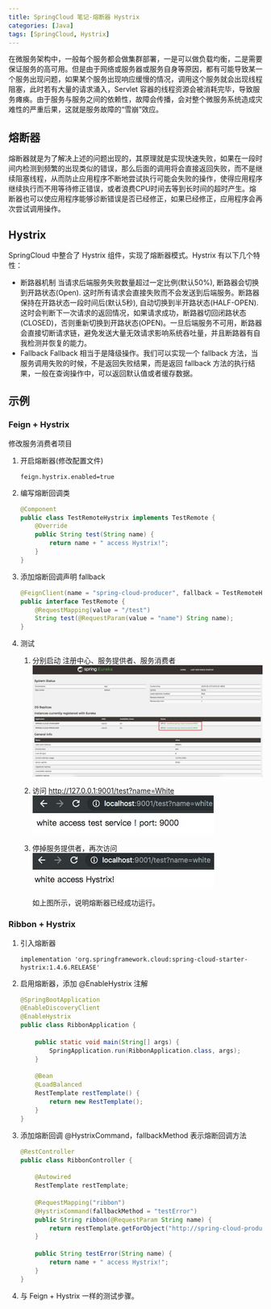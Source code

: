 ```yaml
---
title: SpringCloud 笔记-熔断器 Hystrix
categories: [Java]
tags: [SpringCloud, Hystrix]
---
```


在微服务架构中，一般每个服务都会做集群部署，一是可以做负载均衡，二是需要保证服务的高可用。但是由于网络或服务器或服务自身等原因，都有可能导致某一个服务出现问题，如果某个服务出现响应缓慢的情况，调用这个服务就会出现线程阻塞，此时若有大量的请求涌入，Servlet 容器的线程资源会被消耗完毕，导致服务瘫痪。由于服务与服务之间的依赖性，故障会传播，会对整个微服务系统造成灾难性的严重后果，这就是服务故障的“雪崩”效应。

<!-- more -->

## 熔断器

熔断器就是为了解决上述的问题出现的，其原理就是实现快速失败，如果在一段时间内检测到频繁的出现类似的错误，那么后面的调用将会直接返回失败，而不是继续阻塞线程，从而防止应用程序不断地尝试执行可能会失败的操作，使得应用程序继续执行而不用等待修正错误，或者浪费CPU时间去等到长时间的超时产生。熔断器也可以使应用程序能够诊断错误是否已经修正，如果已经修正，应用程序会再次尝试调用操作。

## Hystrix

SpringCloud 中整合了 Hystrix 组件，实现了熔断器模式。Hystrix 有以下几个特性：
- 断路器机制
    当请求后端服务失败数量超过一定比例(默认50%), 断路器会切换到开路状态(Open). 这时所有请求会直接失败而不会发送到后端服务。断路器保持在开路状态一段时间后(默认5秒), 自动切换到半开路状态(HALF-OPEN). 这时会判断下一次请求的返回情况，如果请求成功，断路器切回闭路状态(CLOSED)，否则重新切换到开路状态(OPEN)。一旦后端服务不可用，断路器会直接切断请求链，避免发送大量无效请求影响系统吞吐量，并且断路器有自我检测并恢复的能力。
- Fallback
    Fallback 相当于是降级操作。我们可以实现一个 fallback 方法，当服务调用失败的时候，不是返回失败结果，而是返回 fallback 方法的执行结果，一般在查询操作中，可以返回默认值或者缓存数据。


## 示例

### Feign + Hystrix
修改服务消费者项目

1. 开启熔断器(修改配置文件)
    ```
    feign.hystrix.enabled=true
    ```

2. 编写熔断回调类

    ```java
    @Component
    public class TestRemoteHystrix implements TestRemote {
        @Override
        public String test(String name) {
            return name + " access Hystrix!";
        }
    }
    ```

 3. 添加熔断回调声明 fallback

    ```java
    @FeignClient(name = "spring-cloud-producer", fallback = TestRemoteHystrix.class)
    public interface TestRemote {
        @RequestMapping(value = "/test")
        String test(@RequestParam(value = "name") String name);
    }
    ```

4. 测试
    1. 分别启动 注册中心、服务提供者、服务消费者
    ![hystrix](/assets/post_imgs/hystrix.jpg)
    2. 访问 http://127.0.0.1:9001/test?name=White 
    ![9001_success](/assets/post_imgs/9001_success.jpg)
    3. 停掉服务提供者，再次访问
    ![9001_hystrix](/assets/post_imgs/9001_hystrix.jpg)

        如上图所示，说明熔断器已经成功运行。

### Ribbon + Hystrix

1. 引入熔断器
    ```
    implementation 'org.springframework.cloud:spring-cloud-starter-hystrix:1.4.6.RELEASE'
    ```

2. 启用熔断器，添加 @EnableHystrix 注解
    ```java
    @SpringBootApplication
    @EnableDiscoveryClient
    @EnableHystrix
    public class RibbonApplication {

        public static void main(String[] args) {
            SpringApplication.run(RibbonApplication.class, args);
        }

        @Bean
        @LoadBalanced
        RestTemplate restTemplate() {
            return new RestTemplate();
        }
    }
    ```

3. 添加熔断回调 @HystrixCommand，fallbackMethod 表示熔断回调方法
    ```java
    @RestController
    public class RibbonController {

        @Autowired
        RestTemplate restTemplate;

        @RequestMapping("ribbon")
        @HystrixCommand(fallbackMethod = "testError")
        public String ribbon(@RequestParam String name) {
            return restTemplate.getForObject("http://spring-cloud-producer/test?name=" + name, String.class);
        }

        public String testError(String name) {
            return name + " access Hystrix!";
        }
    }
    ```

4. 与 Feign + Hystrix 一样的测试步骤。